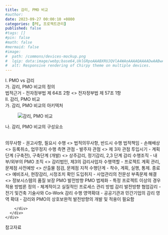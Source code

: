 ```yaml
---
title: 감리, PMO 비교
#author: 
date: 2023-09-27 00:00:10 +0800
categories: [PE, 프로젝트관리]
published: false
#tags: []
#pin: false
#math: false
#mermaid: false
#image:
#  path: /commons/devices-mockup.png
#  lqip: data:image/webp;base64,UklGRpoAAABXRUJQVlA4WAoAAAAQAAAADwAABwAAQUxQSDIAAAARL0AmbZurmr57yyIiqE8oiG0bejIYEQTgqiDA9vqnsUSI6H+oAERp2HZ65qP/VIAWAFZQOCBCAAAA8AEAnQEqEAAIAAVAfCWkAALp8sF8rgRgAP7o9FDvMCkMde9PK7euH5M1m6VWoDXf2FkP3BqV0ZYbO6NA/VFIAAAA
#  alt: Responsive rendering of Chirpy theme on multiple devices.
---
```


<div class="post-wrap">
  <div class="para">
    <div class="para-title">
      I. PMO vs 감리
    </div>
    <div class="para-cntnt">
      <div class="para">
        <div class="para-title">
          가. 감리, PMO 비교의 정의
        </div>
        <div class="para-cntnt">
            법적근거 - 전자정부법 제 64조 2항 &lt;&gt; 전자정부법 제 57조 1항
        </div>
      </div>
    </div>
  </div>
  
  <div class="para">
    <div class="para-title">
      II. 감리, PMO 비교
    </div>
    <div class="para-cntnt">
      <div class="para">
        <div class="para-title">
          가. 감리, PMO 비교의 아키텍처
        </div>
        <div class="para-cntnt">
          <figure class="post-figure">
            <img src="/assets/img/posts/감리,-PMO-비교.png" alt="감리, PMO 비교">
<!--            <figcaption>Source: Unveiling the Metaverse: Exploring Emerging Trends, Multifaceted Perspectives, and Future Challenges</figcaption>-->
          </figure>
        </div>
      </div>
      <div class="para">
        <div class="para-title">
          나. 감리, PMO 비교의 구성요소
        </div>
        <div class="para-cntnt">
          <table class="post-table">
          </table>
            의무사항 - 권고사항, 필요시 수행 &lt;&gt; 법적의무사항, 반드시 수행
  법적책임 - 손해배상 &lt;&gt; 등록취소, 업무정지
수행 측면
  관점 - 발주자 관점 &lt;&gt; 제 3자 관점
  투입시기 - 계획단계 (구축전), 구축단계 (개발) &lt;&gt; 상주감리, 정기감리, 2,3 단계 감리
  수행조직 - 내부/외부의 PMO 조직 &lt;&gt; 감리법인, 제3의 감리사업자
  수행역할 - 프로젝트 계획 관리, 문제점 사전예방 &lt;&gt; 산출물 점검, 문제점 지적
  수행단계 - 착수, 계획, 실행, 통제. 종료 &lt;&gt; 예비조사, 현장감리, 시정조치 확인
  도입취지 - 사업관리의 전문성 부족문제 해결 &lt;&gt; 정보시스템의 품질 보장
PMO 발전방향
  PMO 법제화 - 특정 프로젝트 이상의 경우 적용  
  방법론 정의 - 체계적이고 실질적인 프로세스 관리 방법
감리 발전방향 
  협업감리 - 전기 및건축 기술사와 Co-Work 감리 수행
  영역확대 - 공공기관과 민간기업의 감리 영역 확대
- 감리와 PMO의 상호보완적 발전방향의 개발 및 적용이 필요함 

        </div>
      </div>
    </div>
  </div>

  <div class="refr-wrap">
    <div class="refr-title">
        참고자료
    </div>
    <ol class="refr-list">
    <!--    <li>(나현식, 최대선) <a target="_blank" href="https://scienceon.kisti.re.kr/commons/util/originalView.do?cn=JAKO202225948430499&oCn=JAKO202225948430499&dbt=JAKO&journal=NJOU00291864">메타버스 보안 위협 요소 및 대응 방안 검토</a></li>-->
    <!--    <li>(M. Uddin, S. Manickam, H. Ullah, M. Obaidat and A. Dandoush) <a target="_blank" href="https://ieeexplore.ieee.org/abstract/document/10138386">Unveiling the Metaverse: Exploring Emerging Trends, Multifaceted Perspectives, and Future Challenges</a></li>-->
    </ol>
  </div>
</div>

